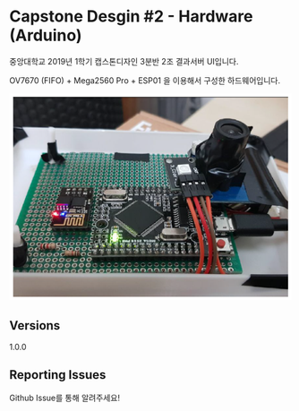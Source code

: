 # Capstone Desgin #2 - Hardware (Arduino)

중앙대학교 2019년 1학기 캡스톤디자인 3분반 2조 결과서버 UI입니다.

OV7670 (FIFO) + Mega2560 Pro + ESP01 을 이용해서 구성한 하드웨어입니다.

![Result](https://github.com/yourequiremorecitygas/hardware/blob/master/resources/result.png)



## Versions
1.0.0

## Reporting Issues
Github Issue를 통해 알려주세요!



